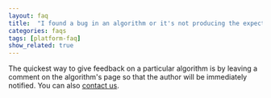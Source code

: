 ```yaml
---
layout: faq
title:  "I found a bug in an algorithm or it's not producing the expected results, what can I do?"
categories: faqs
tags: [platform-faq]
show_related: true
---
```


The quickest way to give feedback on a particular algorithm is by leaving a comment on the algorithm's page so that the author will be immediately notified. You can also [contact us](/contact).
